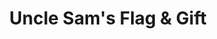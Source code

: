 ---
title: "Uncle Sam's Flag & Gift"
url: /spokane-valley/uncle-sams-flag-und-gift/
shop: Andenken
---